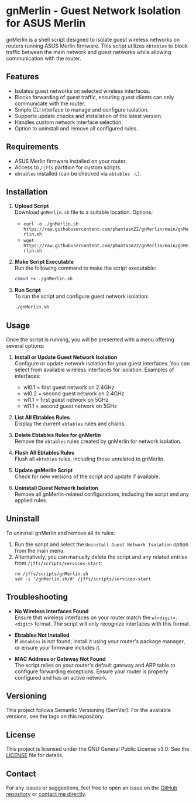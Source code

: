 
# gnMerlin - Guest Network Isolation for ASUS Merlin

gnMerlin is a shell script designed to isolate guest wireless networks on routers running ASUS Merlin firmware. This script utilizes `ebtables` to block traffic between the main network and guest networks while allowing communication with the router.

## Features
- Isolates guest networks on selected wireless interfaces.
- Blocks forwarding of guest traffic, ensuring guest clients can only communicate with the router.
- Simple CLI interface to manage and configure isolation.
- Supports update checks and installation of the latest version.
- Handles custom network interface selection.
- Option to uninstall and remove all configured rules.

## Requirements
- ASUS Merlin firmware installed on your router.
- Access to `/jffs` partition for custom scripts.
- `ebtables` installed (can be checked via `ebtables -L`).

## Installation

1. **Upload Script**  
   Download `gnMerlin.sh` file to a suitable location. Options:
   - `curl -o ./gnMerlin.sh https://raw.githubusercontent.com/phantasm22/gnMerlin/main/gnMerlin.sh`
   - `wget https://raw.githubusercontent.com/phantasm22/gnMerlin/main/gnMerlin.sh`

3. **Make Script Executable**  
   Run the following command to make the script executable:
   ```bash
   chmod +x ./gnMerlin.sh
   ```

4. **Run Script**  
   To run the script and configure guest network isolation:
   ```bash
   ./gnMerlin.sh
   ```

## Usage

Once the script is running, you will be presented with a menu offering several options:

1. **Install or Update Guest Network Isolation**  
   Configure or update network isolation for your guest interfaces. You can select from available wireless interfaces for isolation. Examples of interfaces:
   * wl0.1 = first guest network on 2.4GHz
   * wl0.2 = second guest network on 2.4GHz
   * wl1.1 = first guest network on 5GHz
   * wl1.1 = second guest network on 5GHz
   
3. **List All Ebtables Rules**  
   Display the current `ebtables` rules and chains.
   
4. **Delete Ebtables Rules for gnMerlin**  
   Remove the `ebtables` rules created by gnMerlin for network isolation.
   
5. **Flush All Ebtables Rules**  
   Flush all `ebtables` rules, including those unrelated to gnMerlin.
   
6. **Update gnMerlin Script**  
   Check for new versions of the script and update if available.
   
7. **Uninstall Guest Network Isolation**  
   Remove all gnMerlin-related configurations, including the script and any applied rules.

## Uninstall

To uninstall gnMerlin and remove all its rules:
1. Run the script and select the `Uninstall Guest Network Isolation` option from the main menu.
2. Alternatively, you can manually delete the script and any related entries from `/jffs/scripts/services-start`:
   ```
   rm /jffs/scripts/gnMerlin.sh
   sed -i '/gnMerlin.sh/d' /jffs/scripts/services-start
   ```

## Troubleshooting

- **No Wireless Interfaces Found**  
  Ensure that wireless interfaces on your router match the `wl<digit>.<digit>` format. The script will only recognize interfaces with this format.

- **Ebtables Not Installed**  
  If `ebtables` is not found, install it using your router's package manager, or ensure your firmware includes it.

- **MAC Address or Gateway Not Found**  
  The script relies on your router's default gateway and ARP table to configure forwarding exceptions. Ensure your router is properly configured and has an active network.

## Versioning

This project follows Semantic Versioning (SemVer). For the available versions, see the tags on this repository.

## License

This project is licensed under the GNU General Public License v3.0. See the [LICENSE](LICENSE) file for details.

## Contact

For any issues or suggestions, feel free to open an issue on the [GitHub repository](https://github.com/phantasm22/gnMerlin) or [contact me directly](https://www.snbforums.com/conversations/add?to=vlord).

